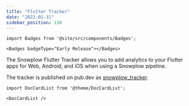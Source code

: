 ```yaml
---
title: "Flutter Tracker"
date: "2022-01-31"
sidebar_position: 130
---
```


```mdx-code-block
import Badges from '@site/src/components/Badges';

<Badges badgeType="Early Release"></Badges>
```

The Snowplow Flutter Tracker allows you to add analytics to your Flutter apps for Web, Android, and iOS when using a Snowplow pipeline.

The tracker is published on pub.dev as [snowplow\_tracker](https://pub.dev/packages/snowplow_tracker).[](#articles)

```mdx-code-block
import DocCardList from '@theme/DocCardList';

<DocCardList />
```
